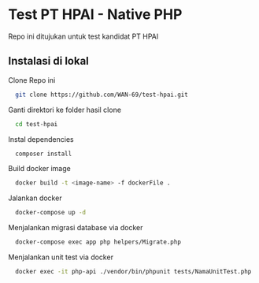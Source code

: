 
# Test PT HPAI - Native PHP

Repo ini ditujukan untuk test kandidat PT HPAI


## Instalasi di lokal

Clone Repo ini

```bash
  git clone https://github.com/WAN-69/test-hpai.git
```

Ganti direktori ke folder hasil clone

```bash
  cd test-hpai
```

Instal dependencies

```bash
  composer install
```

Build docker image

```bash
  docker build -t <image-name> -f dockerFile .
```

Jalankan docker

```bash
  docker-compose up -d
```

Menjalankan migrasi database via docker

```bash
  docker-compose exec app php helpers/Migrate.php
```

Menjalankan unit test via docker

```bash
  docker exec -it php-api ./vendor/bin/phpunit tests/NamaUnitTest.php
```

